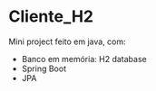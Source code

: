 # Cliente_H2

Mini project feito em java, com: 

- Banco em memória: H2 database 
- Spring Boot
- JPA



